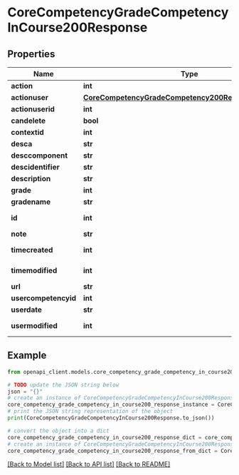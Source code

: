 # CoreCompetencyGradeCompetencyInCourse200Response


## Properties

Name | Type | Description | Notes
------------ | ------------- | ------------- | -------------
**action** | **int** | action | 
**actionuser** | [**CoreCompetencyGradeCompetency200ResponseActionuser**](CoreCompetencyGradeCompetency200ResponseActionuser.md) |  | [optional] 
**actionuserid** | **int** | actionuserid | 
**candelete** | **bool** | candelete | 
**contextid** | **int** | contextid | 
**desca** | **str** | desca | 
**desccomponent** | **str** | desccomponent | 
**descidentifier** | **str** | descidentifier | 
**description** | **str** | description | 
**grade** | **int** | grade | 
**gradename** | **str** | gradename | 
**id** | **int** | id | [default to 0]
**note** | **str** | note | 
**timecreated** | **int** | timecreated | [default to 0]
**timemodified** | **int** | timemodified | [default to 0]
**url** | **str** | url | 
**usercompetencyid** | **int** | usercompetencyid | 
**userdate** | **str** | userdate | 
**usermodified** | **int** | usermodified | [default to 0]

## Example

```python
from openapi_client.models.core_competency_grade_competency_in_course200_response import CoreCompetencyGradeCompetencyInCourse200Response

# TODO update the JSON string below
json = "{}"
# create an instance of CoreCompetencyGradeCompetencyInCourse200Response from a JSON string
core_competency_grade_competency_in_course200_response_instance = CoreCompetencyGradeCompetencyInCourse200Response.from_json(json)
# print the JSON string representation of the object
print(CoreCompetencyGradeCompetencyInCourse200Response.to_json())

# convert the object into a dict
core_competency_grade_competency_in_course200_response_dict = core_competency_grade_competency_in_course200_response_instance.to_dict()
# create an instance of CoreCompetencyGradeCompetencyInCourse200Response from a dict
core_competency_grade_competency_in_course200_response_from_dict = CoreCompetencyGradeCompetencyInCourse200Response.from_dict(core_competency_grade_competency_in_course200_response_dict)
```
[[Back to Model list]](../README.md#documentation-for-models) [[Back to API list]](../README.md#documentation-for-api-endpoints) [[Back to README]](../README.md)


